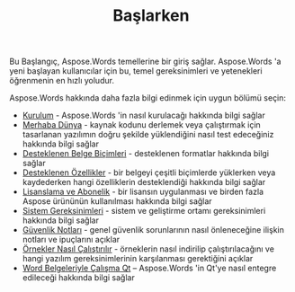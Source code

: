 ﻿---
title: Başlarken
second_title: Aspose.Words için C++
articleTitle: Başlarken
linktitle: Başlarken
type: docs
description: "Bu girişi aşağıdakiler için kullanın Aspose.Words için C++ işletmeniz için Aspose.Words değerinin farkına varmaya başlamanın temelleri."
weight: 10
url: /tr/cpp/getting-started/
---

Bu Başlangıç, Aspose.Words temellerine bir giriş sağlar. Aspose.Words 'a yeni başlayan kullanıcılar için bu, temel gereksinimleri ve yetenekleri öğrenmenin en hızlı yoludur.

Aspose.Words hakkında daha fazla bilgi edinmek için uygun bölümü seçin:

- [Kurulum](/words/cpp/installation/) - Aspose.Words 'in nasıl kurulacağı hakkında bilgi sağlar
- [Merhaba Dünya](/words/cpp/hello-world/) - kaynak kodunu derlemek veya çalıştırmak için tasarlanan yazılımın doğru şekilde yüklendiğini nasıl test edeceğiniz hakkında bilgi sağlar
- [Desteklenen Belge Biçimleri](/words/cpp/supported-document-formats/) - desteklenen formatlar hakkında bilgi sağlar
- [Desteklenen Özellikler](/words/cpp/features/) - bir belgeyi çeşitli biçimlerde yüklerken veya kaydederken hangi özelliklerin desteklendiği hakkında bilgi sağlar
- [Lisanslama ve Abonelik](/words/cpp/licensing/) - bir lisansın uygulanması ve birden fazla Aspose ürününün kullanılması hakkında bilgi sağlar
- [Sistem Gereksinimleri](/words/cpp/system-requirements/) - sistem ve geliştirme ortamı gereksinimleri hakkında bilgi sağlar
- [Güvenlik Notları](/words/cpp/security/) - genel güvenlik sorunlarının nasıl önleneceğine ilişkin notları ve ipuçlarını açıklar
- [Örnekler Nasıl Çalıştırılır](/words/cpp/how-to-run-the-examples/) - örneklerin nasıl indirilip çalıştırılacağını ve hangi yazılım gereksinimlerinin karşılanması gerektiğini açıklar
- [Word Belgeleriyle Çalışma Qt](/words/cpp/work-with-word-documents-in-qt/) – Aspose.Words 'in Qt'ye nasıl entegre edileceği hakkında bilgi sağlar
